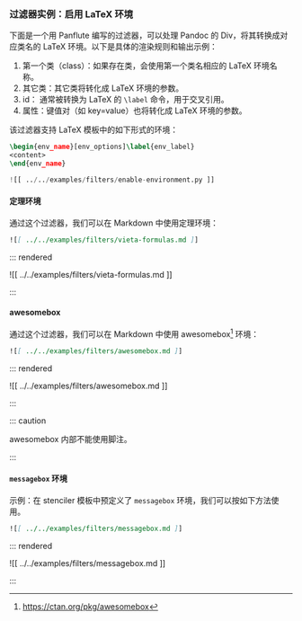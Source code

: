 ### 过滤器实例：启用 LaTeX 环境

下面是一个用 Panflute 编写的过滤器，可以处理 Pandoc 的 Div，将其转换成对应类名的 LaTeX 环境。以下是具体的渲染规则和输出示例：

1. 第一个类（class）：如果存在类，会使用第一个类名相应的 LaTeX 环境名称。
2. 其它类：其它类将转化成 LaTeX 环境的参数。
3. id： 通常被转换为 LaTeX 的 `\label` 命令，用于交叉引用。
4. 属性：键值对（如 key=value）也将转化成 LaTeX 环境的参数。

该过滤器支持 LaTeX 模板中的如下形式的环境：

```latex
\begin{env_name}[env_options]\label{env_label}
<content>
\end{env_name}
```

```python
![[ ../../examples/filters/enable-environment.py ]]
```

#### 定理环境

通过这个过滤器，我们可以在 Markdown 中使用定理环境：

```markdown
![[ ../../examples/filters/vieta-formulas.md ]]
```

::: rendered

![[ ../../examples/filters/vieta-formulas.md ]]

:::

#### awesomebox

通过这个过滤器，我们可以在 Markdown 中使用 awesomebox[^awesomebox] 环境：

[^awesomebox]: <https://ctan.org/pkg/awesomebox>

```markdown
![[ ../../examples/filters/awesomebox.md ]]
```

::: rendered

![[ ../../examples/filters/awesomebox.md ]]

:::

::: caution

awesomebox 内部不能使用脚注。

:::

#### `messagebox` 环境

示例：在 stenciler 模板中预定义了 `messagebox` 环境，我们可以按如下方法使用。

```markdown
![[ ../../examples/filters/messagebox.md ]]
```

::: rendered

![[ ../../examples/filters/messagebox.md ]]

:::

